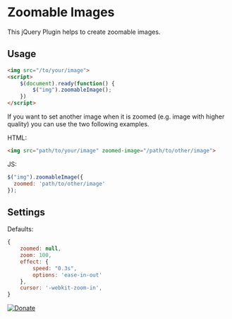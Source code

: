 # Zoomable Images
This jQuery Plugin helps to create zoomable images.

## Usage
```html
<img src="/to/your/image">
<script>
    $(document).ready(function() {
        $("img").zoomableImage();
    })
</script>
```
If you want to set another image when it is zoomed (e.g. image with higher quality) you can use the two following examples.

HTML:
```html
<img src="path/to/your/image" zoomed-image="/path/to/other/image">
```
JS:
```js
$("img").zoomableImage({
  zoomed: 'path/to/other/image'
});
```

## Settings
Defaults:
```js
{
    zoomed: null,
    zoom: 100,
    effect: {
        speed: "0.3s",
        options: 'ease-in-out'
    },
    cursor: '-webkit-zoom-in',
}
```

[![Donate](https://img.shields.io/badge/Donate-PayPal-blue.svg)](https://www.paypal.com/cgi-bin/webscr?cmd=_s-xclick&hosted_button_id=Q98R2QXXMTUF6&source=url)
